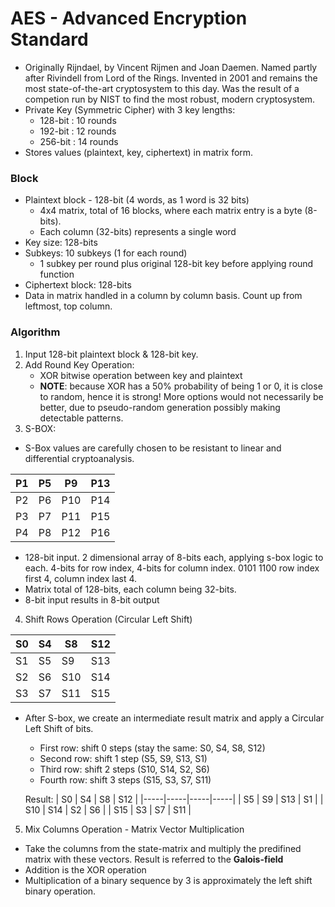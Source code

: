 # AES - Advanced Encryption Standard
* Originally Rijndael, by Vincent Rijmen and Joan Daemen. Named partly after Rivindell from Lord of the Rings. Invented in 2001 and remains the most state-of-the-art cryptosystem to this day. Was the result of a competion run by NIST to find the most robust, modern cryptosystem. 
* Private Key (Symmetric Cipher) with 3 key lengths:
  * 128-bit : 10 rounds
  * 192-bit : 12 rounds
  * 256-bit : 14 rounds
* Stores values (plaintext, key, ciphertext) in matrix form.

### Block
* Plaintext block - 128-bit (4 words, as 1 word is 32 bits)
  * 4x4 matrix, total of 16 blocks, where each matrix entry is a byte (8-bits).
  * Each column (32-bits) represents a single word 
* Key size: 128-bits
* Subkeys: 10 subkeys (1 for each round)
  * 1 subkey per round plus original 128-bit key before applying round function
* Ciphertext block: 128-bits
* Data in matrix handled in a column by column basis. Count up from leftmost, top column.

### Algorithm
1. Input 128-bit plaintext block & 128-bit key.
2. Add Round Key Operation:
    * XOR bitwise operation between key and plaintext 
    * **NOTE**: because XOR has a 50% probability of being 1 or 0, it is close to random, hence it is strong! More options would not necessarily be better, due to pseudo-random generation possibly making detectable patterns.
3. S-BOX:
* S-Box values are carefully chosen to be resistant to linear and differential cryptoanalysis.

| P1 | P5 | P9  | P13 |
|----|----|-----|-----|
| P2 | P6 | P10 | P14 |
| P3 | P7 | P11 | P15 |
| P4 | P8 | P12 | P16 |

  * 128-bit input. 2 dimensional array of 8-bits each, applying s-box logic to each. 4-bits for row index, 4-bits for column index. 0101 1100 row index first 4, column index last 4.
  * Matrix total of 128-bits, each column being 32-bits. 
  * 8-bit input results in 8-bit output

4. Shift Rows Operation (Circular Left Shift)

| S0 | S4 | S8  | S12 |
|----|----|-----|-----|
| S1 | S5 | S9  | S13 |
| S2 | S6 | S10 | S14 |
| S3 | S7 | S11 | S15 |

* After S-box, we create an intermediate result matrix and apply a Circular Left Shift of bits.
  * First row: shift 0 steps (stay the same: S0, S4, S8, S12)
  * Second row: shift 1 step (S5, S9, S13, S1)
  * Third row: shift 2 steps (S10, S14, S2, S6)
  * Fourth row: shift 3 steps (S15, S3, S7, S11)

  Result: 
  | S0  | S4  | S8  | S12 |
  |-----|-----|-----|-----|
  | S5  | S9  | S13 | S1  |
  | S10 | S14 | S2  | S6  |
  | S15 | S3  | S7  | S11 |

5. Mix Columns Operation - Matrix Vector Multiplication
* Take the columns from the state-matrix and multiply the predifined matrix with these vectors. Result is referred to the **Galois-field**
* Addition is the XOR operation
* Multiplication of a binary sequence by 3 is approximately the left shift binary operation.


